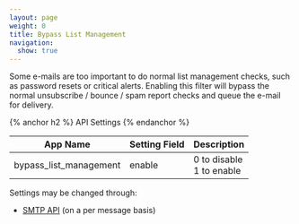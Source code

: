 ```yaml
---
layout: page
weight: 0
title: Bypass List Management
navigation:
  show: true
---
```


Some e-mails are too important to do normal list management checks, such as password resets or critical alerts. Enabling this filter will bypass the normal unsubscribe / bounce / spam report checks and queue the e-mail for delivery.

{% anchor h2 %}
API Settings 
{% endanchor %}

<table class="table table-bordered table-striped">
   <thead>
      <tr>
         <th>App Name</th>
         <th>Setting Field</th>
         <th>Description</th>
      </tr>
   </thead>
   <tbody>
      <tr>
         <td>bypass_list_management</td>
         <td>enable</td>
         <td>
            0 to disable
            <br/>
            1 to enable
         </td>
      </tr>
   </tbody>
</table>

Settings may be changed through:

-   [SMTP API]({{root_url}}/API_Reference/SMTP_API/apps.html#bypass_list_management) (on a per message basis)

